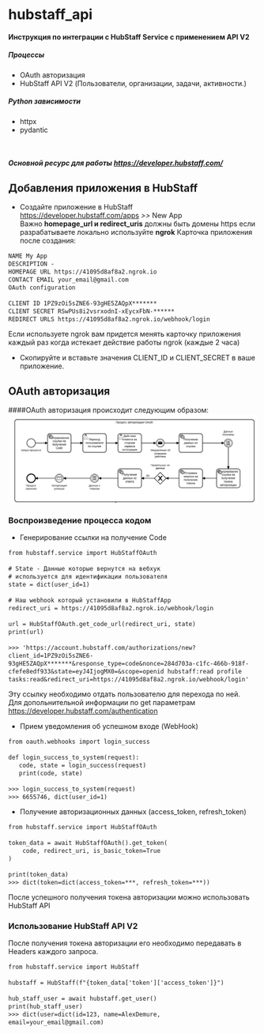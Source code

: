 # hubstaff_api
#### Инструкция по интеграции с HubStaff Service с применением API V2

##### Процессы 
- OAuth авторизация
- HubStaff API V2 (Пользователи, организации, задачи, активности.)

##### Python зависимости
- httpx
- pydantic

<br>

##### Основной ресурс для работы  https://developer.hubstaff.com/
## Добавления приложения в HubStaff
- Создайте приложение в HubStaff <br>
https://developer.hubstaff.com/apps *>>* New App <br>
Важно **homepage_url и redirect_uris** должны быть домены https если разрабатываете локально используйте **ngrok**
Карточка приложения после создания:
```
NAME My App
DESCRIPTION -
HOMEPAGE URL https://41095d8af8a2.ngrok.io
CONTACT EMAIL your_email@gmail.com
OAuth configuration

CLIENT ID 1PZ9zOi5sZNE6-93gHE5ZAQpX*******
CLIENT SECRET RSwPUs8i2vsrxodnI-xEycxFbN-******
REDIRECT URLS https://41095d8af8a2.ngrok.io/webhook/login
```
Если используете ngrok вам придется менять карточку приложения каждый раз когда истекает действие работы ngrok (каждые 2 часа)

- Скопируйте и вставьте значения CLIENT_ID и CLIENT_SECRET в ваше приложение.

## OAuth авторизация
####OAuth авторизация происходит следующим образом:
![GitHub Logo](oauth.png)
### Воспроизведение процесса кодом
- Генерирование ссылки на получение Code
```
from hubstaff.service import HubStaffOAuth

# State - Данные которые вернутся на вебхук
# используется для идентификации пользователя
state = dict(user_id=1)

# Наш webhook который установили в HubStaffApp
redirect_uri = https://41095d8af8a2.ngrok.io/webhook/login

url = HubStaffOAuth.get_code_url(redirect_uri, state)
print(url)

>>> 'https://account.hubstaff.com/authorizations/new?client_id=1PZ9zOi5sZNE6-93gHE5ZAQpX*******&response_type=code&nonce=284d703a-c1fc-466b-918f-cfefe8edf933&state=eyJ4IjogMX0=&scope=openid hubstaff:read profile tasks:read&redirect_uri=https://41095d8af8a2.ngrok.io/webhook/login'
```
Эту ссылку необходимо отдать пользователю для перехода по ней. <br>
Для допольнительной информации по get параметрам https://developer.hubstaff.com/authentication <br>

- Прием уведомления об успешном входе (WebHook)
```
from oauth.webhooks import login_success

def login_success_to_system(request):
   code, state = login_success(request)
   print(code, state)

>>> login_success_to_system(request)
>>> 6655746, dict(user_id=1)
```

- Получение авторизационных данных (access_token, refresh_token)
```
from hubstaff.service import HubStaffOAuth

token_data = await HubStaffOAuth().get_token(
    code, redirect_uri, is_basic_token=True
)

print(token_data)
>>> dict(token=dict(access_token=***, refresh_token=***))
```
После успешного получения токена авторизации можно использовать HubStaff API


### Использование HubStaff API V2
После получения токена авторизации его необходимо передавать в Headers каждого запроса.
```
from hubstaff.service import HubStaff

hubstaff = HubStaff(f"{token_data['token']['access_token']}")

hub_staff_user = await hubstaff.get_user()
print(hub_staff_user)
>>> dict(user=dict(id=123, name=AlexDemure, email=your_email@gmail.com)
```
